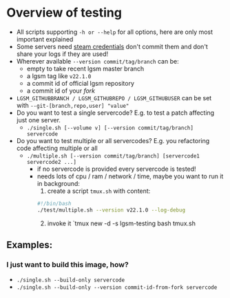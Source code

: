 # Overview of testing

- All scripts supporting `-h or --help` for all options, here are only most important explained
- Some servers need [steam credentials](steam_test_credentials) don't commit them and don't share your logs if they are used!
- Wherever available `--version commit/tag/branch` can be:
    - empty to take recent lgsm master branch
    - a lgsm tag like `v22.1.0`
    - a commit id of official lgsm repository
    - a commit id of your _fork_
- `LGSM_GITHUBBRANCH / LGSM_GITHUBREPO / LGSM_GITHUBUSER` can be set with `--git-[branch,repo,user] "value"`
- Do you want to test a single servercode? E.g. to test a patch affecting just one server.
    - `./single.sh [--volume v] [--version commit/tag/branch] servercode`
- Do you want to test multiple or all servercodes? E.g. you refactoring code affecting multiple or all
    - `./multiple.sh [--version commit/tag/branch] [servercode1 servercode2 ...]`
        - if no servercode is provided every servercode is tested!
        - needs lots of cpu / ram / network / time, maybe you want to run it in background: 
            1. create a script `tmux.sh` with content:
            ```bash
            #!/bin/bash
            ./test/multiple.sh --version v22.1.0 --log-debug
            ```
            2. invoke it `tmux new -d -s lgsm-testing bash tmux.sh
            

## Examples:

### I just want to build this image, how?

- `./single.sh --build-only servercode`
- `./single.sh --build-only --version commit-id-from-fork servercode`

### I created a lgsm fork and want to test it

1. You have created a fork
2. You have commited and pushed your changes to your repository
3. If you didn't modify `linuxgsm.sh`:
    1. Lets say your repository is: `https://github.com/MyUser/LinuxGSM/`
    2. Append to the scripts: `--git-user "MyUser" --git-repo "LinuxGSM" --git-branch "mybranch"`
    4. You can skip the the values if the default is fine, e.g. if your fork repo is still LinuxGSM you dont need to provide it.
    3. Important: This will only work completely for a clean volume!
4. If you modified `linuxgsm.sh`:
    1. Get your commit id with `git log` e.g. `0dce0f0be3e2e881c592d726d0c11fc100a4a829`
    2. Appent to the scripts `--version 0dce0f0be3e2e881c592d726d0c11fc100a4a829`
    3. Did you modify your `linuxgsm.sh` to set LGSM_GITHUBBRANCH / LGSM_GITHUBREPO / LGSM_GITHUBUSER ?
        - If yes, you don't need to provide `--git-[user,repo,branch] "value"`
        - If no, check step 3
5. You are in the root of this repository
    - Do your changes affact just a single servercode? E.g. you provided a new one or you patched one, use the variant below.
        - `./single.sh --git-user "MyUser" --git-repo "LinuxGSM" --git-branch "mybranch" servercode`
        - `./single.sh --version 0dce0f0be3e2e881c592d726d0c11fc100a4a829 servercode`
        - `./single.sh --version 0dce0f0be3e2e881c592d726d0c11fc100a4a829 --git-user "MyUser" --git-repo "LinuxGSM" --git-branch "mybranch" servercode`
    - Do your changes affect all servercodes?
        - `./multiple.sh --git-user "MyUser" --git-repo "LinuxGSM" --git-branch "mybranch"`
        - `./multiple.sh --version 0dce0f0be3e2e881c592d726d0c11fc100a4a829`
        - `./multiple.sh --version 0dce0f0be3e2e881c592d726d0c11fc100a4a829 --git-user "MyUser" --git-repo "LinuxGSM" --git-branch "mybranch"`

#### My test was not successful, how to debug?

`./single.sh --version 0dce0f0be3e2e881c592d726d0c11fc100a4a829 --debug servercode`
1. Image will be build and entrypoint is overwritten to bash
2. Therefore entrypoint.sh is not executed and you are in the volume location
